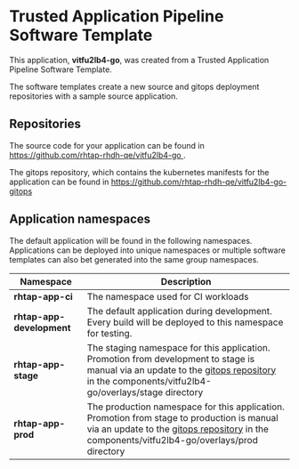 # Trusted Application Pipeline Software Template

This application, **vitfu2lb4-go**, was created from a Trusted Application Pipeline Software Template.

The software templates create a new source and gitops deployment repositories with a sample source application. 

## Repositories

The source code for your application can be found in [https://github.com/rhtap-rhdh-qe/vitfu2lb4-go ](https://github.com/rhtap-rhdh-qe/vitfu2lb4-go ).
 
The gitops repository, which contains the kubernetes manifests for the application can be found in 
[https://github.com/rhtap-rhdh-qe/vitfu2lb4-go-gitops ](https://github.com/rhtap-rhdh-qe/vitfu2lb4-go-gitops ) 

## Application namespaces 

The default application will be found in the following namespaces. Applications can be deployed into unique namespaces or multiple software templates can also bet generated into the same group namespaces.  

|  Namespace   |  Description   |  
| -------- | -------- |
| **rhtap-app-ci** | The namespace used for CI workloads |
| **rhtap-app-development** | The default application during development. Every build will be deployed to this namespace for testing. |
| **rhtap-app-stage** | The staging namespace for this application. Promotion from development to stage is manual via an update to the [gitops repository](https://github.com/rhtap-rhdh-qe/vitfu2lb4-go-gitops ) in the components/vitfu2lb4-go/overlays/stage directory |
| **rhtap-app-prod** | The production namespace for this application. Promotion from stage to production is manual via an update to the [gitops repository](https://github.com/rhtap-rhdh-qe/vitfu2lb4-go-gitops ) in the components/vitfu2lb4-go/overlays/prod directory |